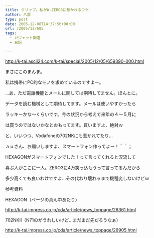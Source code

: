 ```yaml
---
title: クリップ。私がW-ZERO3に惹かれるワケ
author: 八雲
type: post
date: 2005-12-08T14:37:56+00:00
url: /2005/12/685
tags:
  - ガジェット関連
  - 日記

---
```

http://k-tai.ascii24.com/k-tai/special/2005/12/05/659390-000.html

まさにこのまんま。
  
私は携帯にPC的なモノを求めているのですよー。
  
…あ、ただ電話機能とメールに関しては期待してません。ほんとに。
  
データを読む機械として期待してます。メールは使いやすかったら
  
ラッキーかな～くらいです。今の状況から考えて来年の４～５月に
  
は買うのではないかなとおもってます。買いますよ、絶対ｗ
  
と、いいつつ、Vodafoneの702NKにも惹かれてたり…

ａｕさん、お願いしますよ、スマートフォン作ってよー！＾＾；
  
HEXAGONがスマートフォンでした！って言ってくれると涙流して
  
喜ぶ人がここに一人。ZERO3に4万突っ込もうって言ってるんだから
  
多少高くても良いわけですよ…その代わり壊れるまで機種変しないけどｗ

参考資料
  
HEXAGON（ページの真ん中あたり）
  
http://k-tai.impress.co.jp/cda/article/news_toppage/26361.html
  
702NKII（N71のがうれしいけど…まだまだ先だろうなぁ）
  
http://k-tai.impress.co.jp/cda/article/news_toppage/26905.html
